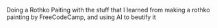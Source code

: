 Doing a Rothko Paiting with the stuff that I learned from making a rothko painting by FreeCodeCamp, and using AI to beutify it
